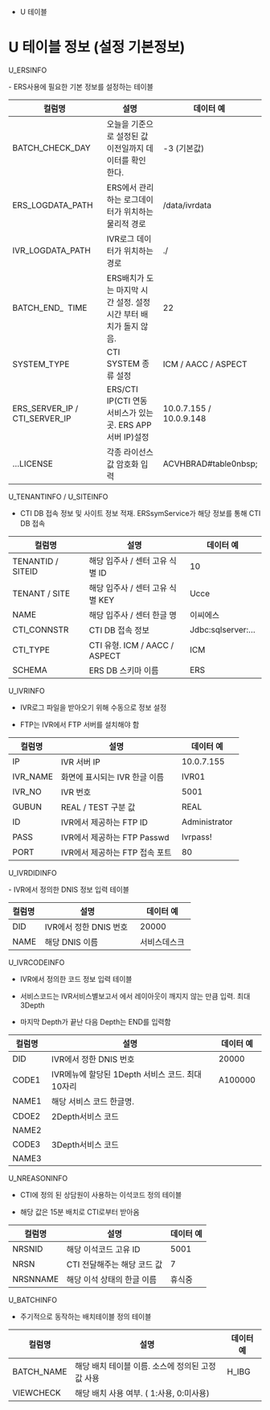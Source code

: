 
- U 테이블

# U 테이블 정보 (설정 기본정보)

U_ERSINFO

- ERS사용에 필요한 기본 정보를 설정하는 테이블

| 컬럼명&nbsp; | 설명&nbsp; | 데이터 예&nbsp; |
| --- | --- | --- |
| BATCH_CHECK_DAY&nbsp; | 오늘을 기준으로 설정된 값 이전일까지 데이터를 확인 한다.&nbsp; | -3 (기본값)&nbsp; |
| ERS_LOGDATA_PATH&nbsp; | ERS에서 관리하는 로그데이터가 위치하는 물리적 경로&nbsp; | /data/ivrdata&nbsp; |
| IVR_LOGDATA_PATH&nbsp; | IVR로그 데이터가 위치하는 경로&nbsp; | ./&nbsp; |
| BATCH_END_&nbsp; TIME&nbsp; | ERS배치가 도는 마지막 시간 설정. 설정시간 부터 배치가 돌지 않음.&nbsp; | 22 |
| SYSTEM_TYPE&nbsp; | CTI SYSTEM 종류 설정&nbsp; | ICM / AACC / ASPECT&nbsp; |
| ERS_SERVER_IP / CTI_SERVER_IP&nbsp; | ERS/CTI IP(CTI 연동 서비스가 있는곳. ERS APP서버 IP)설정&nbsp; | 10.0.7.155 / 10.0.9.148&nbsp; |
| …LICENSE&nbsp; | 각종 라이선스 값 암호화 입력&nbsp; | ACVHBRAD#table0nbsp; |



U_TENANTINFO / U_SITEINFO

- CTI DB 접속 정보 및 사이트 정보 적재. ERSsymService가 해당 정보를 통해 CTI DB 접속

| 컬럼명&nbsp; | 설명&nbsp; | 데이터 예&nbsp; |
| --- | --- | --- |
| TENANTID / SITEID | 해당 입주사 / 센터 고유 식별 ID&nbsp; | 10 |
| TENANT / SITE&nbsp; | 해당 입주사 / 센터 고유 식별 KEY&nbsp; | Ucce&nbsp; |
| NAME&nbsp; | 해당 입주사 / 센터 한글 명&nbsp; | 이씨에스&nbsp; |
| CTI_CONNSTR&nbsp; | CTI DB 접속 정보&nbsp; | Jdbc:sqlserver:…&nbsp; |
| CTI_TYPE&nbsp; | CTI 유형. ICM / AACC / ASPECT&nbsp; | ICM&nbsp; |
| SCHEMA&nbsp; | ERS DB 스키마 이름&nbsp; | ERS&nbsp; |



U_IVRINFO

- IVR로그 파일을 받아오기 위해 수동으로 정보 설정

- FTP는 IVR에서 FTP 서버를 설치해야 함

| 컬럼명&nbsp; | 설명&nbsp; | 데이터 예&nbsp; |
| --- | --- | --- |
| IP | IVR 서버 IP&nbsp; | 10.0.7.155&nbsp; |
| IVR_NAME | 화면에 표시되는 IVR 한글 이름&nbsp; | IVR01&nbsp; |
| IVR_NO&nbsp; | IVR 번호&nbsp; | 5001 |
| GUBUN&nbsp; | REAL / TEST 구분 값&nbsp; | REAL&nbsp; |
| ID&nbsp; | IVR에서 제공하는 FTP ID&nbsp; | Administrator&nbsp; |
| PASS&nbsp; | IVR에서 제공하는 FTP Passwd&nbsp; | Ivrpass!&nbsp; |
| PORT&nbsp; | IVR에서 제공하는 FTP 접속 포트&nbsp; | 80 |



U_IVRDIDINFO

- IVR에서 정의한 DNIS 정보 입력 테이블

| 컬럼명&nbsp; | 설명&nbsp; | 데이터 예&nbsp; |
| --- | --- | --- |
| DID | IVR에서 정한 DNIS 번호&nbsp;&nbsp; | 20000 |
| NAME | 해당 DNIS 이름&nbsp; | 서비스데스크&nbsp; |



U_IVRCODEINFO

- IVR에서 정의한 코드 정보 입력 테이블

- 서비스코드는 IVR서비스별보고서 에서 레이아웃이 깨지지 않는 만큼 입력. 최대 3Depth

- 마지막 Depth가 끝난 다음 Depth는 END를 입력함

| 컬럼명&nbsp; | 설명&nbsp; | 데이터 예&nbsp; |
| --- | --- | --- |
| DID | IVR에서 정한 DNIS 번호&nbsp;&nbsp; | 20000 |
| CODE1 | IVR메뉴에 할당된 1Depth 서비스 코드. 최대 10자리&nbsp; | A100000&nbsp; |
| NAME1&nbsp; | 해당 서비스 코드 한글명.&nbsp; |  |
| CDOE2&nbsp; | 2Depth서비스 코드&nbsp; |  |
| NAME2&nbsp; |  |  |
| CODE3&nbsp; | 3Depth서비스 코드&nbsp; |  |
| NAME3&nbsp; |  |  |



U_NREASONINFO

- CTI에 정의 된 상담원이 사용하는 이석코드 정의 테이블

- 해당 값은 15분 배치로 CTI로부터 받아옴

| 컬럼명 | 설명 | 데이터 예 |
| --- | --- | --- |
| NRSNID | 해당 이석코드 고유 ID | 5001 |
| NRSN | CTI 전달해주는 해당 코드 값 | 7 |
| NRSNNAME | 해당 이석 상태의 한글 이름 | 휴식중 |



U_BATCHINFO

- 주기적으로 동작하는 배치테이블 정의 테이블

| 컬럼명 | 설명 | 데이터 예 |
| --- | --- | --- |
| BATCH_NAME | 해당 배치 테이블 이름. 소스에 정의된 고정 값 사용 | H_IBG |
| VIEWCHECK | 해당 배치 사용 여부. ( 1:사용, 0:미사용) | &nbsp; |

